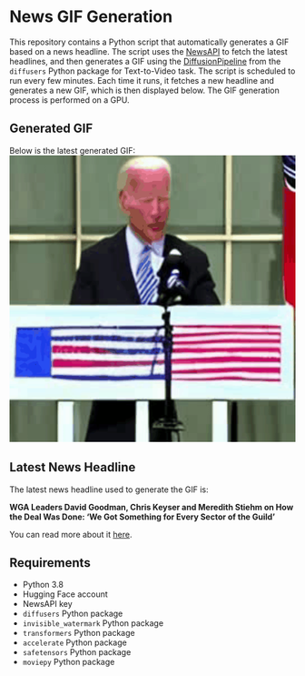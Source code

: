 # News GIF Generation
This repository contains a Python script that automatically generates a GIF based on a news headline. The script uses the [NewsAPI](https://newsapi.org/) to fetch the latest headlines, and then generates a GIF using the [DiffusionPipeline](https://github.com/huggingface/diffusers) from the `diffusers` Python package for Text-to-Video task.
The script is scheduled to run every few minutes. Each time it runs, it fetches a new headline and generates a new GIF, which is then displayed below. The GIF generation process is performed on a GPU.

## Generated GIF
Below is the latest generated GIF:
![Generated GIF](output.gif?raw=true&v=1695942405)

## Latest News Headline
The latest news headline used to generate the GIF is:

**WGA Leaders David Goodman, Chris Keyser and Meredith Stiehm on How the Deal Was Done: ‘We Got Something for Every Sector of the Guild’**

You can read more about it [here](https://variety.com/2023/biz/news/writers-strike-wga-goodman-keyser-stiehm-amptp-contract-1235737384/).

## Requirements
- Python 3.8
- Hugging Face account
- NewsAPI key
- `diffusers` Python package
- `invisible_watermark` Python package
- `transformers` Python package
- `accelerate` Python package
- `safetensors` Python package
- `moviepy` Python package
